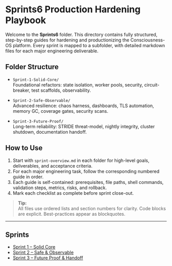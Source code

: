 # Sprints6 Production Hardening Playbook

Welcome to the **Sprints6** folder. This directory contains fully structured, step-by-step guides for hardening and productionizing the Consciousness-OS platform. Every sprint is mapped to a subfolder, with detailed markdown files for each major engineering deliverable.

## Folder Structure

- `Sprint-1-Solid-Core/`  
  Foundational refactors: state isolation, worker pools, security, circuit-breaker, test scaffolds, observability.

- `Sprint-2-Safe-Observable/`  
  Advanced resilience: chaos harness, dashboards, TLS automation, memory GC, coverage gates, security scans.

- `Sprint-3-Future-Proof/`  
  Long-term reliability: STRIDE threat-model, nightly integrity, cluster shutdown, documentation handoff.

## How to Use

1. Start with `sprint-overview.md` in each folder for high-level goals, deliverables, and acceptance criteria.
2. For each major engineering task, follow the corresponding numbered guide in order.
3. Each guide is self-contained: prerequisites, file paths, shell commands, validation steps, metrics, risks, and rollback.
4. Mark each checklist as complete before sprint close-out.

> **Tip:**  
> All files use ordered lists and section numbers for clarity. Code blocks are explicit. Best-practices appear as blockquotes.

---

## Sprints

- [Sprint 1 – Solid Core](./Sprint-1-Solid-Core/sprint-overview.md)
- [Sprint 2 – Safe & Observable](./Sprint-2-Safe-Observable/sprint-overview.md)
- [Sprint 3 – Future Proof & Handoff](./Sprint-3-Future-Proof/sprint-overview.md)
